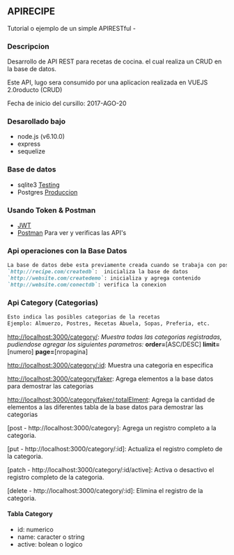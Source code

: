 ## APIRECIPE
Tutorial o ejemplo de un simple APIRESTful -


### Descripcion

Desarrollo de API REST para recetas de cocina. el cual realiza un CRUD en la base de datos.

Este API, lugo sera consumido por una aplicacion realizada en VUEJS 2.0roducto (CRUD)

Fecha de inicio del cursillo: 2017-AGO-20


### Desarollado bajo

- node.js (v6.10.0)
- express
- sequelize


### Base de datos

- sqlite3 	[Testing](https://www.sqlite.org/)
- Postgres 	[Produccion](https://www.postgresql.org/)


### Usando Token & Postman

- [JWT](https://jwt.io/)
- [Postman](https://www.getpostman.com/) Para ver y verificas las API's

### Api operaciones con la Base Datos
```markdown
La base de datos debe esta previamente creada cuando se trabaja con postgres
`http://recipe.com/createdb`:  inicializa la base de datos
`http://website.com/createdemo`: inicializa y agrega contenido
`http://website.com/conectdb`: verifica la conexion
```

### Api Category (Categorias)
```markdown
Esto indica las posibles categorias de la recetas
Ejemplo: Almuerzo, Postres, Recetas Abuela, Sopas, Preferia, etc.
```
[http://localhost:3000/category/](http://localhost:3000/category/): _Muestra todas las categorias registradas, pudiendose agregar los siguientes parametros:_ **order=**[ASC/DESC] **limit=**[numero] **page=**[nropagina]

[http://localhost:3000/category/:id](http://localhost:3000/category/6): Muestra una categoria en especifica

[http://localhost:3000/category/faker](http://localhost:3000/category/faker): Agrega elementos a la base datos para demostrar las categorias

[http://localhost:3000/category/faker/:totalElment](http://localhost:3000/category/faker/20): Agrega la cantidad de elementos a las diferentes tabla de la base datos para demostrar las categorias

[post - http://localhost:3000/category]: Agrega un registro completo a la categoria.

[put - http://localhost:3000/category/:id]: Actualiza el registro completo de la categoria.

[patch - http://localhost:3000/category/:id/active]: Activa o desactivo el registro completo de la categoria.

[delete - http://localhost:3000/category/:id]: Elimina el registro de la categoria.

#### Tabla Category
- id: numerico
- name: caracter o string
- active: bolean o logico
